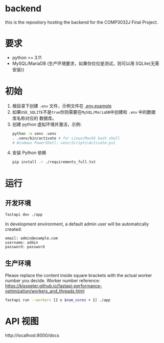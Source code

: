 # backend

this is the repository hosting the backend for the COMP3032J Final Project.

# 要求

- python >= 3.11
- MySQL/MariaDB (生产环境要求，如果你仅仅是测试，则可以用 SQLite(无需安装))

# 初始

1. 根目录下创建 `.env` 文件，示例文件在 [.env.example](./.env.example)
2. 如果`USE_SQLITE`不是`true`你则需要在`MySQL/MariaDB`中创建和 `.env` 中的数据库名称对应的
   数据库。
3. 创建 python 虚拟环境并激活，示例:
   ``` sh
   python -m venv .venv
   . .venv/bin/activate # for Linux/MacOS bash shell
   # Windows PowerShell: venv\Scripts\Activate.ps1
   ```
4. 安装 Python 依赖
   ``` sh
   pip install -r ./requirements_full.txt
   ```

# 运行

## 开发环境

``` sh
fastapi dev ./app
```

In development environment, a default admin user will be automatically created:
```
email: admin@example.com
username: admin
password: password
```

## 生产环境

Please replace the content inside square brackets with the actual worker number
you decide. Worker number reference: https://kisspeter.github.io/fastapi-performance-optimization/workers_and_threads.html

``` sh
fastapi run --workers [2 x $num_cores + 1] ./app
```


# API 视图

http://localhost:8000/docs
